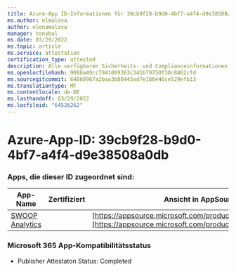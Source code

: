 ```yaml
---
title: Azure-App ID-Informationen für 39cb9f28-b9d0-4bf7-a4f4-d9e38508a0db
ms.author: elmalova
author: elenamalova
manager: tonybal
ms.date: 03/29/2022
ms.topic: article
ms.service: attestation
certification_type: attested
description: Alle verfügbaren Sicherheits- und Complianceinformationen für 39cb9f28-b9d0-4bf7-a4f4-d9e38508a0db.
ms.openlocfilehash: 9086a49cc7941009363c341b79750f30c8462cfd
ms.sourcegitcommit: 64860967a2baa3b08445ad7e186e46ce529efb13
ms.translationtype: MT
ms.contentlocale: de-DE
ms.lasthandoff: 03/29/2022
ms.locfileid: "64526262"
---
```

# <a name="azure-app-id-39cb9f28-b9d0-4bf7-a4f4-d9e38508a0db"></a>Azure-App-ID: 39cb9f28-b9d0-4bf7-a4f4-d9e38508a0db


### <a name="apps-associated-with-this-id"></a>Apps, die dieser ID zugeordnet sind:
| **App-Name** | **Zertifiziert** | **Ansicht in AppSource** |
|--------------|---------------|-----------------------|
| [SWOOP Analytics](../forward/WA200000877.md) |  | [https://appsource.microsoft.com/product/office/WA200000877](https://appsource.microsoft.com/product/office/WA200000877) |

### <a name="microsoft-365-app-compliance-status"></a>Microsoft 365 App-Kompatibilitätsstatus
- Publisher Attestaton Status: Completed
